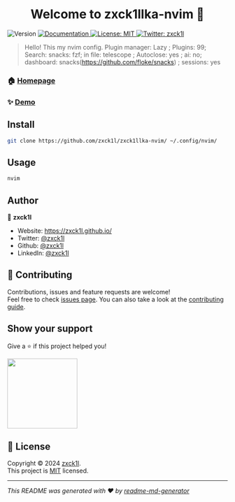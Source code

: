 <h1 align="center">Welcome to zxck1llka-nvim 👋</h1>
<p>
  <img alt="Version" src="https://img.shields.io/badge/version-1.0-blue.svg?cacheSeconds=2592000" />
  <a href="https://neovim.io/doc/" target="_blank">
    <img alt="Documentation" src="https://img.shields.io/badge/documentation-yes-brightgreen.svg" />
  </a>
  <a href="https://mit-license.org/" target="_blank">
    <img alt="License: MIT" src="https://img.shields.io/badge/License-MIT-yellow.svg" />
  </a>
  <a href="https://twitter.com/zxck1l" target="_blank">
    <img alt="Twitter: zxck1l" src="https://img.shields.io/twitter/follow/zxck1l.svg?style=social" />
  </a>
</p>

> Hello! This my nvim config. Plugin manager: Lazy ; Plugins: 99; Search: snacks: fzf; in file: telescope ; Autoclose: yes ; ai: no; dashboard: snacks(https://github.com/floke/snacks) ; sessions: yes 

### 🏠 [Homepage](https://neovim.io)

### ✨ [Demo](https://neovim.io)

## Install

```sh
git clone https://github.com/zxck1l/zxck1llka-nvim/ ~/.config/nvim/
```

## Usage

```sh
nvim
```

## Author

👤 **zxck1l**

* Website: https://zxck1l.github.io/
* Twitter: [@zxck1l](https://twitter.com/zxck1l)
* Github: [@zxck1l](https://github.com/zxck1l)
* LinkedIn: [@zxck1l](https://linkedin.com/in/zxck1l)

## 🤝 Contributing

Contributions, issues and feature requests are welcome!<br />Feel free to check [issues page](https://github.com/zxck1l/zxck1llka-nvim/issues). You can also take a look at the [contributing guide](https://github.com/zxck1l/zxck1llka-nvim/blob/master/CONTRIBUTE.md).

## Show your support

Give a ⭐️ if this project helped you!

<a href="https://www.patreon.com/zxck1l">
  <img src="https://c5.patreon.com/external/logo/become_a_patron_button@2x.png" width="160">
</a>

## 📝 License

Copyright © 2024 [zxck1l](https://github.com/zxck1l).<br />
This project is [MIT](https://mit-license.org/) licensed.

***
_This README was generated with ❤️ by [readme-md-generator](https://github.com/kefranabg/readme-md-generator)_
